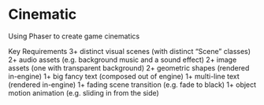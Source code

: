 # Cinematic
Using Phaser to create game cinematics

Key Requirements
3+ distinct visual scenes (with distinct “Scene” classes)
2+ audio assets (e.g. background music and a sound effect)
2+ image assets (one with transparent background)
2+ geometric shapes (rendered in-engine)
1+ big fancy text (composed out of engine)
1+ multi-line text (rendered in-engine)
1+ fading scene transition (e.g. fade to black)
1+ object motion animation (e.g. sliding in from the side)